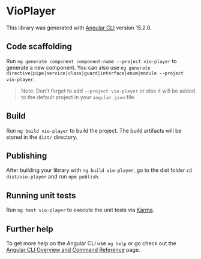# VioPlayer

This library was generated with [Angular CLI](https://github.com/angular/angular-cli) version 15.2.0.

## Code scaffolding

Run `ng generate component component-name --project vio-player` to generate a new component. You can also use `ng generate directive|pipe|service|class|guard|interface|enum|module --project vio-player`.
> Note: Don't forget to add `--project vio-player` or else it will be added to the default project in your `angular.json` file. 

## Build

Run `ng build vio-player` to build the project. The build artifacts will be stored in the `dist/` directory.

## Publishing

After building your library with `ng build vio-player`, go to the dist folder `cd dist/vio-player` and run `npm publish`.

## Running unit tests

Run `ng test vio-player` to execute the unit tests via [Karma](https://karma-runner.github.io).

## Further help

To get more help on the Angular CLI use `ng help` or go check out the [Angular CLI Overview and Command Reference](https://angular.io/cli) page.
